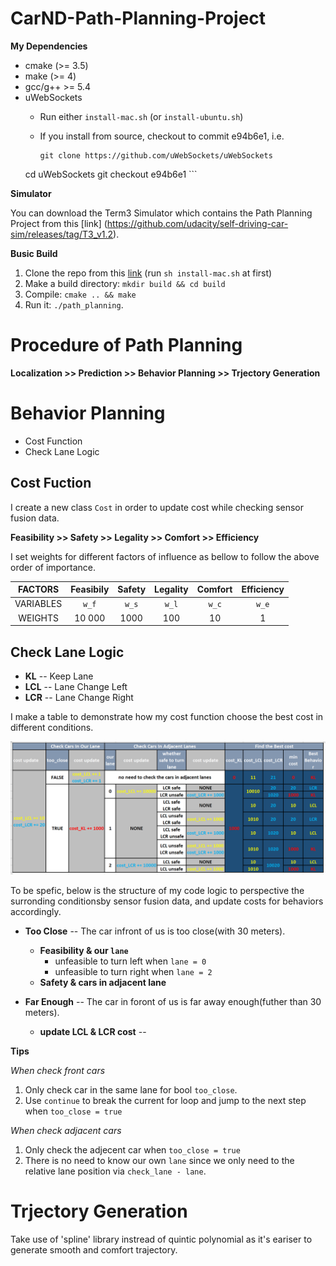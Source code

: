 [//]: # (Image References)

[image0]: ./Cost_Function.jpg "how cost function work"


# CarND-Path-Planning-Project

**My Dependencies**

- cmake (>= 3.5)
- make (>= 4)
- gcc/g++ >= 5.4
- uWebSockets
	- Run either `install-mac.sh` (or `install-ubuntu.sh`)
	- If you install from source, checkout to commit e94b6e1, i.e.
	
		```
		git clone https://github.com/uWebSockets/uWebSockets 
	cd uWebSockets
	git checkout e94b6e1
		```

**Simulator**

You can download the Term3 Simulator which contains the Path Planning Project from this [link] (https://github.com/udacity/self-driving-car-sim/releases/tag/T3_v1.2).

**Busic Build**

1. Clone the repo from this [link](https://github.com/udacity/CarND-Path-Planning-Project)
(run `sh install-mac.sh` at first)
2. Make a build directory: `mkdir build && cd build`
3. Compile: `cmake .. && make`
4. Run it: `./path_planning`.

# Procedure of Path Planning

__Localization >> Prediction >> Behavior Planning >> Trjectory Generation__

# Behavior Planning

- Cost Function
- Check Lane Logic

## Cost Fuction

I create a new class `Cost` in order to update cost while checking sensor fusion data.

**Feasibility >> Safety >> Legality >> Comfort >> Efficiency**

I set weights for different factors of influence as bellow to follow the above order of importance.

|FACTORS|Feasibily|Safety|Legality|Comfort|Efficiency|
|:---:|:-------:|:----:|:------:|:-----:|:--------:|
|VARIABLES|`w_f`|`w_s`|`w_l`|`w_c`|`w_e`|
|WEIGHTS|10 000|1000|100|10|1|

## Check Lane Logic

- __KL__ -- Keep Lane
- __LCL__ -- Lane Change Left
- __LCR__ -- Lane Change Right

I make a table to demonstrate how my cost function choose the best cost in different conditions.

![alt text][image0]

To be spefic, below is the structure of my code logic to perspective the surronding conditionsby sensor fusion data, and update costs for behaviors accordingly. 

-  __Too Close__ -- The car infront of us is too close(with 30 meters).
	- __Feasibility & our `lane`__ 
		- unfeasible to turn left when `lane = 0`
		- unfeasible to turn right when `lane = 2`
	- __Safety & cars in adjacent lane__

- __Far Enough__ -- The car in foront of us is far away enough(futher than 30 meters).
	- __update LCL & LCR cost__ -- 


**Tips**

_When check front cars_

1. Only check car in the same lane for bool `too_close`. 
2. Use `continue` to break the current for loop and jump to the next step when `too_close = true`

_When check adjacent cars_

1. Only check the adjecent car when `too_close = true`
2. There is no need to know our own `lane` since we only need to the relative lane position via `check_lane - lane`. 

# Trjectory Generation

Take use of 'spline' library instread of quintic polynomial  as it's eariser to generate smooth and comfort trajectory.
	



